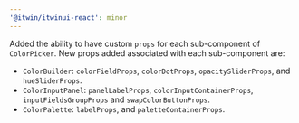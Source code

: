 ```yaml
---
'@itwin/itwinui-react': minor
---
```


Added the ability to have custom `props` for each sub-component of `ColorPicker`.
New props added associated with each sub-component are: 
- `ColorBuilder`: `colorFieldProps`, `colorDotProps`, `opacitySliderProps`, and `hueSliderProps`.
- `ColorInputPanel`: `panelLabelProps`, `colorInputContainerProps`, `inputFieldsGroupProps` and `swapColorButtonProps`.
- `ColorPalette`: `labelProps`, and `paletteContainerProps`.
